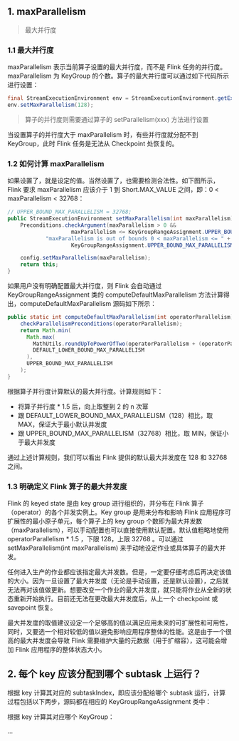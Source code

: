 

## 1. maxParallelism

> 最大并行度

### 1.1 最大并行度

maxParallelism 表示当前算子设置的最大并行度，而不是 Flink 任务的并行度。maxParallelism 为 KeyGroup 的个数。算子的最大并行度可以通过如下代码所示进行设置：
```java
final StreamExecutionEnvironment env = StreamExecutionEnvironment.getExecutionEnvironment();
env.setMaxParallelism(128);
```
> 算子的并行度则需要通过算子的 setParallelism(xxx) 方法进行设置

当设置算子的并行度大于 maxParallelism 时，有些并行度就分配不到 KeyGroup，此时 Flink 任务是无法从 Checkpoint 处恢复的。

### 1.2 如何计算 maxParallelism

如果设置了，就是设定的值。当然设置了，也需要检测合法性。如下图所示，Flink 要求 maxParallelism 应该介于 1 到 Short.MAX_VALUE 之间，即：0 < maxParallelism < 32768：
```java
// UPPER_BOUND_MAX_PARALLELISM = 32768;
public StreamExecutionEnvironment setMaxParallelism(int maxParallelism) {
	Preconditions.checkArgument(maxParallelism > 0 &&
					maxParallelism <= KeyGroupRangeAssignment.UPPER_BOUND_MAX_PARALLELISM,
			"maxParallelism is out of bounds 0 < maxParallelism <= " +
					KeyGroupRangeAssignment.UPPER_BOUND_MAX_PARALLELISM + ". Found: " + maxParallelism);

	config.setMaxParallelism(maxParallelism);
	return this;
}
```
如果用户没有明确配置最大并行度，则 Flink 会自动通过 KeyGroupRangeAssignment 类的 computeDefaultMaxParallelism 方法计算得出，computeDefaultMaxParallelism 源码如下所示：
```java
public static int computeDefaultMaxParallelism(int operatorParallelism) {
    checkParallelismPreconditions(operatorParallelism);
    return Math.min(
      Math.max(
        MathUtils.roundUpToPowerOfTwo(operatorParallelism + (operatorParallelism / 2)),
        DEFAULT_LOWER_BOUND_MAX_PARALLELISM
      ),
      UPPER_BOUND_MAX_PARALLELISM
    );
}
```
根据算子并行度计算默认的最大并行度。计算规则如下：
- 将算子并行度 * 1.5 后，向上取整到 2 的 n 次幂
- 跟 DEFAULT_LOWER_BOUND_MAX_PARALLELISM（128）相比，取 MAX，保证大于最小默认并发度
- 跟 UPPER_BOUND_MAX_PARALLELISM（32768）相比，取 MIN，保证小于最大并发度

通过上述计算规则，我们可以看出 Flink 提供的默认最大并发度在 128 和 32768 之间。

### 1.3 明确定义 Flink 算子的最大并发度

Flink 的 keyed state 是由 key group 进行组织的，并分布在 Flink 算子（operator）的各个并发实例上。Key group 是用来分布和影响 Flink 应用程序可扩展性的最小原子单元，每个算子上的 key group 个数即为最大并发数（maxParallelism），可以手动配置也可以直接使用默认配置。默认值粗略地使用 operatorParallelism * 1.5 ，下限 128，上限 32768 。可以通过 setMaxParallelism(int maxParallelism) 来手动地设定作业或具体算子的最大并发。

任何进入生产的作业都应该指定最大并发数。但是，一定要仔细考虑后再决定该值的大小。因为一旦设置了最大并发度（无论是手动设置，还是默认设置），之后就无法再对该值做更新。想要改变一个作业的最大并发度，就只能将作业从全新的状态重新开始执行。目前还无法在更改最大并发度后，从上一个 checkpoint 或 savepoint 恢复。

最大并发度的取值建议设定一个足够高的值以满足应用未来的可扩展性和可用性，同时，又要选一个相对较低的值以避免影响应用程序整体的性能。这是由于一个很高的最大并发度会导致 Flink 需要维护大量的元数据（用于扩缩容），这可能会增加 Flink 应用程序的整体状态大小。

## 2. 每个 key 应该分配到哪个 subtask 上运行？

根据 key 计算其对应的 subtaskIndex，即应该分配给哪个 subtask 运行，计算过程包括以下两步，源码都在相应的 KeyGroupRangeAssignment 类中：


根据 key 计算其对应哪个 KeyGroup：














...
